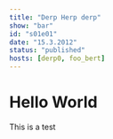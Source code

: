 ```yaml
---
title: "Derp Herp derp"
show: "bar"
id: "s01e01"
date: "15.3.2012"
status: "published"
hosts: [derp0, foo_bert]
---
```

# Hello World

This is a test
